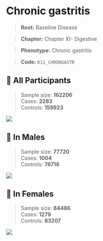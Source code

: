 # Chronic gastritis

> **Root:** Baseline Disease  

> **Chapter:** Chapter XI- Digestive  

> **Phenotype:** Chronic gastritis  

> **Code:** `K11_CHRONGASTR`

## 🧪 All Participants  
> Sample size: **162206**  
> Cases: **2283**  
> Controls: **159923**
<img src="/Disease/Figures/ALL/Incidence/K11_CHRONGASTR.png"/>
<CsvTable src="/public/Disease/Data/ALL/Incidence/COX_K11_CHRONGASTR.csv" label="🔍 View full results" />

## 👨 In Males  
> Sample size: **77720**  
> Cases: **1004**  
> Controls: **76716**
<img src="/Disease/Figures/Male/Incidence/K11_CHRONGASTR.png"/>
<CsvTable src="/public/Disease/Data/Male/Incidence/COX_K11_CHRONGASTR.csv" label="🔍 View full results" />

## 👩 In Females  
> Sample size: **84486**  
> Cases: **1279**  
> Controls: **83207**
<img src="/Disease/Figures/Female/Incidence/K11_CHRONGASTR.png"/>
<CsvTable src="/public/Disease/Data/Female/Incidence/COX_K11_CHRONGASTR.csv" label="🔍 View full results" />
